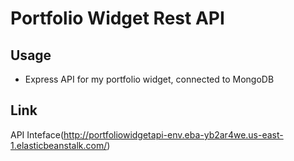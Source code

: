 # Portfolio Widget Rest API

## Usage
- Express API for my portfolio widget, connected to MongoDB

## Link
API Inteface(http://portfoliowidgetapi-env.eba-yb2ar4we.us-east-1.elasticbeanstalk.com/)
